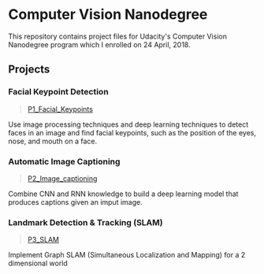 # Computer Vision Nanodegree 

This repository contains project files for Udacity's Computer Vision Nanodegree program which I enrolled on 24 April, 2018.

## Projects

### Facial Keypoint Detection
>[P1_Facial_Keypoints](https://github.com/vmelan/CVND-udacity/tree/master/P1_Facial_Keypoints)

Use image processing techniques and deep learning techniques to detect faces in an image and find facial keypoints, such as the position of the eyes, nose, and mouth on a face.


### Automatic Image Captioning
>[P2_Image_captioning](https://github.com/vmelan/CVND-udacity/tree/master/P2_Image_Captioning)

Combine CNN and RNN knowledge to build a deep learning model that produces captions given an imput image.

### Landmark Detection & Tracking (SLAM)
>[P3_SLAM](https://github.com/vmelan/CVND-udacity/tree/master/P3_SLAM)

Implement Graph SLAM (Simultaneous Localization and Mapping) for a 2 dimensional world